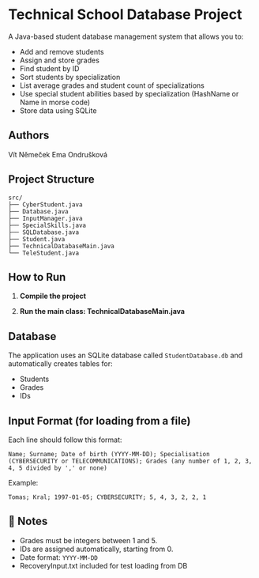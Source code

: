 # Technical School Database Project


A Java-based student database management system that allows you to:
- Add and remove students
- Assign and store grades
- Find student by ID
- Sort students by specialization
- List average grades and student count of specializations
- Use special student abilities based by specialization (HashName or Name in morse code)
- Store data using SQLite

## Authors

Vít Němeček
Ema Ondrušková

## Project Structure

```
src/
├── CyberStudent.java
├── Database.java
├── InputManager.java
├── SpecialSkills.java
├── SQLDatabase.java
├── Student.java
├── TechnicalDatabaseMain.java
└── TeleStudent.java   
```


##  How to Run

1. **Compile the project**

2. **Run the main class: TechnicalDatabaseMain.java**

##  Database

The application uses an SQLite database called `StudentDatabase.db` and automatically creates tables for:
- Students
- Grades
- IDs

## Input Format (for loading from a file)

Each line should follow this format:

```
Name; Surname; Date of birth (YYYY-MM-DD); Specialisation (CYBERSECURITY or TELECOMMUNICATIONS); Grades (any number of 1, 2, 3, 4, 5 divided by ',' or none)
```

Example:
```
Tomas; Kral; 1997-01-05; CYBERSECURITY; 5, 4, 3, 2, 2, 1
```


## 📌 Notes

- Grades must be integers between 1 and 5.
- IDs are assigned automatically, starting from 0.
- Date format: `YYYY-MM-DD`
- RecoveryInput.txt included for test loading from DB
